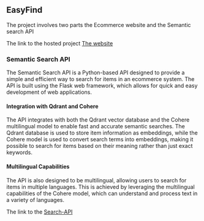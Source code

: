 ## EasyFind
The project involves two parts the Ecommerce website and the Semantic search API

The link to the hosted project [The website](https://mchongotz.co.tz)

### Semantic Search API

The Semantic Search API is a Python-based API designed to provide a simple and efficient way to search for items in an ecommerce system. The API is built using the Flask web framework, which allows for quick and easy development of web applications.

#### Integration with Qdrant and Cohere

The API integrates with both the Qdrant vector database and the Cohere multilingual model to enable fast and accurate semantic searches. The Qdrant database is used to store item information as embeddings, while the Cohere model is used to convert search terms into embeddings, making it possible to search for items based on their meaning rather than just exact keywords.

#### Multilingual Capabilities

The API is also designed to be multilingual, allowing users to search for items in multiple languages. This is achieved by leveraging the multilingual capabilities of the Cohere model, which can understand and process text in a variety of languages.

The link to the  [Search-API](https://semantic-search.site.atomatiki.tech/)

